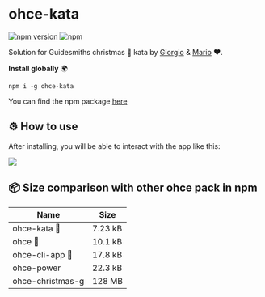 # ohce-kata
[![npm version](https://badge.fury.io/js/ohce-kata.svg)](https://badge.fury.io/js/ohce-kata) ![npm](https://img.shields.io/npm/dw/ohce-kata)

Solution for Guidesmiths christmas 🎄 kata by [Giorgio](https://github.com/Girgetto) &amp; [Mario](https://github.com/MarioQuiroga32) ❤️.

**Install globally** 🌍
```
npm i -g ohce-kata
```

You can find the npm package [here](https://www.npmjs.com/package/ohce-kata)

## ⚙️ How to use 

After installing, you will be able to interact with the app like this:

![](https://media.giphy.com/media/RLKlVIk33cCF2IUoFI/giphy.gif)

## 📦 Size comparison with other ohce pack in npm

| Name        | Size           |
| ------------- |-------------|
| ohce-kata 🥇| 7.23 kB      |
| ohce     🥈| 10.1 kB |
| ohce-cli-app 🥉| 17.8 kB     |
| ohce-power | 22.3 kB     |
| ohce-christmas-g | 128 MB    |
